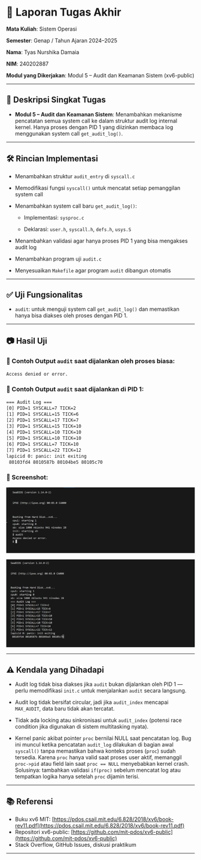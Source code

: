 # 📝 Laporan Tugas Akhir

**Mata Kuliah**: Sistem Operasi

**Semester**: Genap / Tahun Ajaran 2024–2025

**Nama**: Tyas Nurshika Damaia

**NIM**: 240202887

**Modul yang Dikerjakan**:
Modul 5 – Audit dan Keamanan Sistem (xv6-public)

---

## 📌 Deskripsi Singkat Tugas

* **Modul 5 – Audit dan Keamanan Sistem**:
Menambahkan mekanisme pencatatan semua system call ke dalam struktur audit log internal kernel. Hanya proses dengan PID 1 yang diizinkan membaca log menggunakan system call `get_audit_log()`.
---

## 🛠️ Rincian Implementasi

* Menambahkan struktur `audit_entry` di `syscall.c`

* Memodifikasi fungsi `syscall()` untuk mencatat setiap pemanggilan system call

* Menambahkan system call baru `get_audit_log()`:

    * Implementasi: `sysproc.c`

    * Deklarasi: `user.h`, `syscall.h`, `defs.h`, `usys.S`

* Menambahkan validasi agar hanya proses PID 1 yang bisa mengakses audit log

* Menambahkan program uji `audit.c`

* Menyesuaikan `Makefile` agar program `audit` dibangun otomatis

---

## ✅ Uji Fungsionalitas

* `audit`: untuk menguji system call `get_audit_log()` dan memastikan hanya bisa diakses oleh proses dengan PID 1.

---

## 📷 Hasil Uji

### 📍 Contoh Output `audit` saat dijalankan oleh proses biasa:

```
Access denied or error.
```

### 📍 Contoh Output `audit` saat dijalankan di PID 1:


```
=== Audit Log ===
[0] PID=1 SYSCALL=7 TICK=2
[1] PID=1 SYSCALL=15 TICK=6
[2] PID=1 SYSCALL=17 TICK=7
[3] PID=1 SYSCALL=15 TICK=10
[4] PID=1 SYSCALL=10 TICK=10
[5] PID=1 SYSCALL=10 TICK=10
[6] PID=1 SYSCALL=7 TICK=10
[7] PID=1 SYSCALL=22 TICK=12
lapicid 0: panic: init exiting
 80103fd4 8010587b 80104be5 80105c70
```


### 📸 Screenshot:

![hasil audit1](./screenshots/audit_output1.png)


![hasil audit2](./screenshots/audit_output2.png)

---

## ⚠️ Kendala yang Dihadapi

* Audit log tidak bisa diakses jika `audit` bukan dijalankan oleh PID 1 — perlu memodifikasi `init.c` untuk menjalankan `audit` secara langsung.

* Audit log tidak bersifat circular, jadi jika `audit_index` mencapai `MAX_AUDIT`, data baru tidak akan tercatat.

* Tidak ada locking atau sinkronisasi untuk `audit_index` (potensi race condition jika digunakan di sistem multitasking nyata).

* Kernel panic akibat pointer `proc` bernilai NULL saat pencatatan log. Bug ini muncul ketika pencatatan `audit_log` dilakukan di bagian awal `syscall()` tanpa memastikan bahwa konteks proses (`proc`) sudah tersedia. Karena `proc` hanya valid saat proses user aktif, memanggil `proc->pid` atau field lain saat `proc == NULL` menyebabkan kernel crash. Solusinya: tambahkan validasi `if(proc)` sebelum mencatat log atau tempatkan logika hanya setelah `proc` dijamin terisi.

---

## 📚 Referensi

* Buku xv6 MIT: [https://pdos.csail.mit.edu/6.828/2018/xv6/book-rev11.pdf](https://pdos.csail.mit.edu/6.828/2018/xv6/book-rev11.pdf)
* Repositori xv6-public: [https://github.com/mit-pdos/xv6-public](https://github.com/mit-pdos/xv6-public)
* Stack Overflow, GitHub Issues, diskusi praktikum

---
